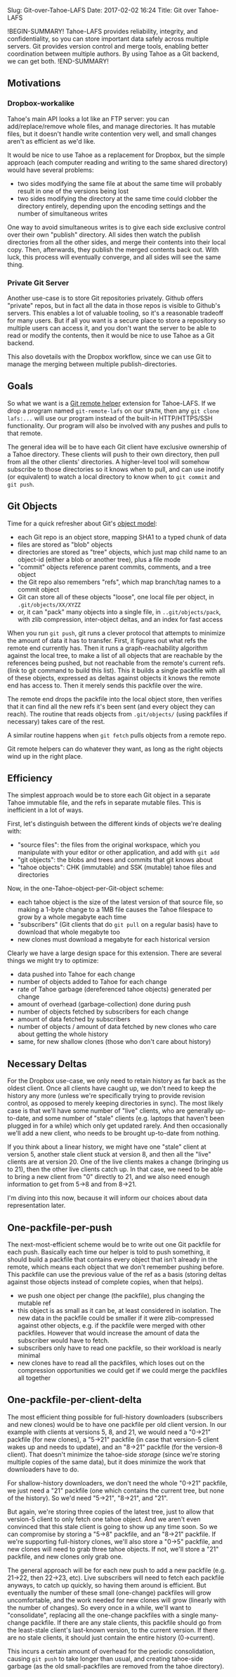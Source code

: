 Slug: Git-over-Tahoe-LAFS
Date: 2017-02-02 16:24
Title: Git over Tahoe-LAFS

!BEGIN-SUMMARY!
Tahoe-LAFS provides reliability, integrity, and confidentiality, so you
can store important data safely across multiple servers. Git provides
version control and merge tools, enabling better coordination between
multiple authors. By using Tahoe as a Git backend, we can get both.
!END-SUMMARY!

## Motivations

### Dropbox-workalike

Tahoe's main API looks a lot like an FTP server: you can
add/replace/remove whole files, and manage directories. It has mutable
files, but it doesn't handle write contention very well, and small
changes aren't as efficient as we'd like.

It would be nice to use Tahoe as a replacement for Dropbox, but the
simple approach (each computer reading and writing to the same shared
directory) would have several problems:

* two sides modifying the same file at about the same time will probably
  result in one of the versions being lost
* two sides modifying the directory at the same time could clobber the
  directory entirely, depending upon the encoding settings and the
  number of simultaneous writes

One way to avoid simultaneous writes is to give each side exclusive
control over their own "publish" directory. All sides then watch the
publish directories from all the other sides, and merge their contents
into their local copy. Then, afterwards, they publish the merged
contents back out. With luck, this process will eventually converge, and
all sides will see the same thing.

### Private Git Server

Another use-case is to store Git repositories privately. Github offers
"private" repos, but in fact all the data in those repos is visible to
Github's servers. This enables a lot of valuable tooling, so it's a
reasonable tradeoff for many users. But if all you want is a secure
place to store a repository so multiple users can access it, and you
don't want the server to be able to read or modify the contents, then it
would be nice to use Tahoe as a Git backend.

This also dovetails with the Dropbox workflow, since we can use Git to
manage the merging between multiple publish-directories.

## Goals

So what we want is a
[Git remote helper](https://git-scm.com/docs/gitremote-helpers)
extension for Tahoe-LAFS. If we drop a program named ``git-remote-lafs``
on our ``$PATH``, then any ``git clone lafs:...`` will use our program
instead of the built-in HTTP/HTTPS/SSH functionality. Our program will
also be involved with any pushes and pulls to that remote.

The general idea will be to have each Git client have exclusive
ownership of a Tahoe directory. These clients will push to their own
directory, then pull from all the other clients' directories. A
higher-level tool will somehow subscribe to those directories so it
knows when to pull, and can use inotify (or equivalent) to watch a local
directory to know when to ``git commit`` and ``git push``.

## Git Objects

Time for a quick refresher about Git's
[object model](https://git-scm.com/book/en/v2/Git-Internals-Git-Objects):

* each Git repo is an object store, mapping SHA1 to a typed chunk of data
* files are stored as "blob" objects
* directories are stored as "tree" objects, which just map child name to
  an object-id (either a blob or another tree), plus a file mode
* "commit" objects reference parent commits, comments, and a tree object
* the Git repo also remembers "refs", which map branch/tag names to a
  commit object
* Git can store all of these objects "loose", one local file per object,
  in ``.git/objects/XX/XYZZ``
* or, it can "pack" many objects into a single file, in
  ``..git/objects/pack``, with zlib compression, inter-object deltas,
  and an index for fast access

When you run ``git push``, git runs a clever protocol that attempts to
minimize the amount of data it has to transfer. First, it figures out
what refs the remote end currently has. Then it runs a
graph-reachability algorithm against the local tree, to make a list of
all objects that are reachable by the references being pushed, but not
reachable from the remote's current refs. (link to git command to build
this list). This it builds a single packfile with all of these objects,
expressed as deltas against objects it knows the remote end has access
to. Then it merely sends this packfile over the wire.

The remote end drops the packfile into the local object store, then
verifies that it can find all the new refs it's been sent (and every
object they can reach). The routine that reads objects from
``.git/objects/`` (using packfiles if necessary) takes care of the rest.

A similar routine happens when ``git fetch`` pulls objects from a remote
repo.

Git remote helpers can do whatever they want, as long as the right
objects wind up in the right place.

## Efficiency

The simplest approach would be to store each Git object in a separate
Tahoe immutable file, and the refs in separate mutable files. This is
inefficient in a lot of ways.

First, let's distinguish between the different kinds of objects we're
dealing with:

* "source files": the files from the original workspace, which you
  manipulate with your editor or other application, and add with ``git
  add``
* "git objects": the blobs and trees and commits that git knows about
* "tahoe objects": CHK (immutable) and SSK (mutable) tahoe files and
  directories

Now, in the one-Tahoe-object-per-Git-object scheme:

* each tahoe object is the size of the latest version of that source
  file, so making a 1-byte change to a 1MB file causes the Tahoe
  filespace to grow by a whole megabyte each time
* "subscribers" (Git clients that do ``git pull`` on a regular basis)
  have to download that whole megabyte too
* new clones must download a megabyte for each historical version  

Clearly we have a large design space for this extension. There are
several things we might try to optimize:

* data pushed into Tahoe for each change
* number of objects added to Tahoe for each change
* rate of Tahoe garbage (dereferenced tahoe objects) generated per
  change
* amount of overhead (garbage-collection) done during push
* number of objects fetched by subscribers for each change
* amount of data fetched by subscribers
* number of objects / amount of data fetched by new clones who care
  about getting the whole history
* same, for new shallow clones (those who don't care about history)

## Necessary Deltas

For the Dropbox use-case, we only need to retain history as far back as
the oldest client. Once all clients have caught up, we don't need to
keep the history any more (unless we're specifically trying to provide
revision control, as opposed to merely keeping directories in sync). The
most likely case is that we'll have some number of "live" clients, who
are generally up-to-date, and some number of "stale" clients (e.g.
laptops that haven't been plugged in for a while) which only get updated
rarely. And then occasionally we'll add a new client, who needs to be
brought up-to-date from nothing.

If you think about a linear history, we might have one "stale" client at
version 5, another stale client stuck at version 8, and then all the
"live" clients are at version 20. One of the live clients makes a change
(bringing us to 21), then the other live clients catch up. In that case,
we need to be able to bring a new client from "0" directly to 21, and we
also need enough information to get from 5->8 and from 8->21.

I'm diving into this now, because it will inform our choices about data
representation later.

## One-packfile-per-push

The next-most-efficient scheme would be to write out one Git packfile
for each push. Basically each time our helper is told to push something,
it should build a packfile that contains every object that isn't already
in the remote, which means each object that we don't remember pushing
before. This packfile can use the previous value of the ref as a basis
(storing deltas against those objects instead of complete copies, when
that helps).

* we push one object per change (the packfile), plus changing the
  mutable ref
* this object is as small as it can be, at least considered in
  isolation. The new data in the packfile could be smaller if it were
  zlib-compressed against other objects, e.g. if the packfile were
  merged with other packfiles. However that would increase the amount of
  data the subscriber would have to fetch.
* subscribers only have to read one packfile, so their workload is
  nearly minimal
* new clones have to read all the packfiles, which loses out on the
  compression opportunities we could get if we could merge the packfiles
  all together

## One-packfile-per-client-delta

The most efficient thing possible for full-history downloaders
(subscribers and new clones) would be to have one packfile per old
client version. In our example with clients at versions 5, 8, and 21, we
would need a "0->21" packfile (for new clones), a "5->21" packfile (in
case that version-5 client wakes up and needs to update), and an "8->21"
packfile (for the version-8 client). That doesn't minimize the
tahoe-side *storage* (since we're storing multiple copies of the same
data), but it does minimize the work that downloaders have to do.

For shallow-history downloaders, we don't need the whole "0->21"
packfile, we just need a "21" packfile (one which contains the current
tree, but none of the history). So we'd need "5->21", "8->21", and "21".

But again, we're storing three copies of the latest tree, just to allow
that version-5 client to only fetch one tahoe object. And we aren't even
convinced that this stale client is going to show up any time soon. So
we can compromise by storing a "5->8" packfile, and an "8->21" packfile.
If we're supporting full-history clones, we'll also store a "0->5"
packfile, and new clones will need to grab three tahoe objects. If not,
we'll store a "21" packfile, and new clones only grab one.

The general approach will be for each new push to add a new packfile
(e.g. 21->22, then 22->23, etc). Live subscribers will need to fetch
each packfile anyways, to catch up quickly, so having them around is
efficient. But eventually the number of these small (one-change)
packfiles will grow uncomfortable, and the work needed for new clones
will grow (linearly with the number of changes). So every once in a
while, we'll want to "consolidate", replacing all the one-change
packfiles with a single many-change packfile. If there are any stale
clients, this packfile should go from the least-stale client's
last-known version, to the current version. If there are no stale
clients, it should just contain the entire history (0->current).

This incurs a certain amount of overhead for the periodic consolidation,
causing ``git push`` to take longer than usual, and creating tahoe-side
garbage (as the old small-packfiles are removed from the tahoe
directory).
